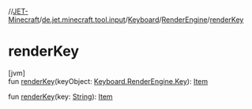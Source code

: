 //[JET-Minecraft](../../../../index.md)/[de.jet.minecraft.tool.input](../../index.md)/[Keyboard](../index.md)/[RenderEngine](index.md)/[renderKey](render-key.md)

# renderKey

[jvm]\
fun [renderKey](render-key.md)(keyObject: [Keyboard.RenderEngine.Key](-key/index.md)): [Item](../../../de.jet.minecraft.tool.display.item/-item/index.md)

fun [renderKey](render-key.md)(key: [String](https://kotlinlang.org/api/latest/jvm/stdlib/kotlin/-string/index.html)): [Item](../../../de.jet.minecraft.tool.display.item/-item/index.md)
